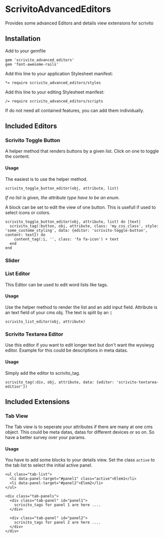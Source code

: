 # ScrivitoAdvancedEditors

Provides some advanced Editors and details view extensions for scrivito

## Installation

Add to your gemfile

    gem 'scrivito_advanced_editors'
    gem 'font-awesome-rails'

Add this line to your application Stylesheet manifest:

    *= require scrivito_advanced_editors/styles

Add this line to your editing Stylesheet manifest:

    /= require scrivito_advanced_editors/scripts

If do not need all contained features, you can add them individually. 

## Included Editors

### Scrivito Toggle Button

A helper method that renders buttons by a given list. Click on one to toggle the content.

#### Usage

The easiest is to use the helper method.

    scrivito_toggle_button_editor(obj, attribute, list)

*If no list is given, the attribute type have to be an enum.*

A block can be set to edit the view of one button. This is usefull if used to select icons or colors.

    scrivito_toggle_button_editor(obj, attribute, list) do |text|
      scrivito_tag(:button, obj, attribute, class: 'my_css_class', style: 'some_custome_styling', data: {editor: 'scrivito-toggle-button', content: text}) do
        content_tag(:i, '', class: 'fa fa-icon') + text
      end
    end

### Slider

### List Editor

This Editor can be used to edit word lists like tags.

#### Usage

Use the helper method to render the list and an add input field. Attribute is an text field of your cms obj. The text is split by an `|`

    scrivito_list_editor(obj, attribute)

### Scrivito Textarea Editor

Use this editor if you want to edit longer text but don't want the wysiwyg editor. Example for this could be descriptions in meta datas.

#### Usage

Simply add the editor to scrivito_tag.

    scrivito_tag(:div, obj, attribute, data: {editor: 'scrivito-textarea-editior'})

## Included Extensions

### Tab View

The Tab view is to seperate your attributes if there are many at one cms object. This could be meta datas, datas for different devices or so on.
So have a better survey over your params.

#### Usage

You have to add some blocks to your details view.
Set the class `active` to the tab list to select the initial active panel.

    <ul class="tab-list">
      <li data-panel-target="#panel1" class="active">Elem1</li>
      <li data-panel-target="#panel2">Elem2</li>
    </ul>

    <div class="tab-panels">
      <div class="tab-panel" id="panel1">
        scrivito_tags for panel 1 are here ....
      </div>

      <div class="tab-panel" id="panel2">
        scrivito_tags for panel 2 are here ....
      </div>
    </div>

